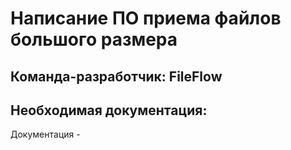 # Написание ПО приема файлов большого размера
## Команда-разработчик: FileFlow
## Необходимая документация:
Документация - 
